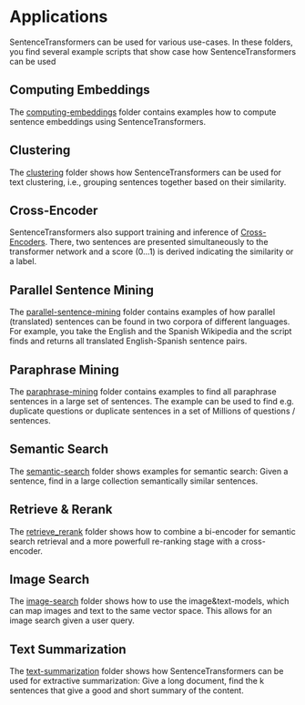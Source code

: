 # Applications

SentenceTransformers can be used for various use-cases. In these folders, you find several example scripts that show case how SentenceTransformers can be used

## Computing Embeddings

The [computing-embeddings](computing-embeddings/) folder contains examples how to compute sentence embeddings using SentenceTransformers.

## Clustering

The [clustering](clustering/) folder shows how SentenceTransformers can be used for text clustering, i.e., grouping sentences together based on their similarity.

## Cross-Encoder

SentenceTransformers also support training and inference of [Cross-Encoders](cross-encoder/). There, two sentences are presented simultaneously to the transformer network and a score (0...1) is derived indicating the similarity or a label.

## Parallel Sentence Mining

The [parallel-sentence-mining](parallel-sentence-mining/) folder contains examples of how parallel (translated) sentences can be found in two corpora of different languages. For example, you take the English and the Spanish Wikipedia and the script finds and returns all translated English-Spanish sentence pairs.

## Paraphrase Mining

The [paraphrase-mining](paraphrase-mining/) folder contains examples to find all paraphrase sentences in a large set of sentences. The example can be used to find e.g. duplicate questions or duplicate sentences in a set of Millions of questions / sentences.

## Semantic Search

The [semantic-search](semantic-search/) folder shows examples for semantic search: Given a sentence, find in a large collection semantically similar sentences.

## Retrieve & Rerank

The [retrieve_rerank](retrieve_rerank/) folder shows how to combine a bi-encoder for semantic search retrieval and a more powerfull re-ranking stage with a cross-encoder.

## Image Search

The [image-search](image-search/) folder shows how to use the image&text-models, which can map images and text to the same vector space. This allows for an image search given a user query.

## Text Summarization

The [text-summarization](text-summarization/) folder shows how SentenceTransformers can be used for extractive summarization: Give a long document, find the k sentences that give a good and short summary of the content.
